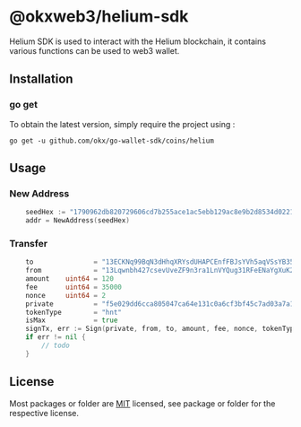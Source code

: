 # @okxweb3/helium-sdk
Helium SDK is used to interact with the Helium blockchain, it contains various functions can be used to web3 wallet.

## Installation

### go get

To obtain the latest version, simply require the project using :

```shell
go get -u github.com/okx/go-wallet-sdk/coins/helium
```

## Usage
### New Address
```go
	seedHex := "1790962db820729606cd7b255ace1ac5ebb129ac8e9b2d8534d022194ab25b37"
	addr = NewAddress(seedHex)
```

###  Transfer 
```go
	to               = "13ECKNq99BqN3dHhqXRYsdUHAPCEnfFBJsYVh5aqVSsYB35M3wS"
	from             = "13Lqwnbh427csevUveZF9n3ra1LnVYQug31RFeENaYgXuK2s8UC"
	amount    uint64 = 120
	fee       uint64 = 35000
	nonce     uint64 = 2
	private          = "f5e029dd6cca805047ca64e131c0a6cf3bf45c7ad03a7a1e7681963c9b1f3043"
	tokenType        = "hnt"
	isMax            = true
	signTx, err := Sign(private, from, to, amount, fee, nonce, tokenType, isMax)
	if err != nil {
		// todo
	}
```

## License
Most packages or folder are [MIT](<https://github.com/okx/go-wallet-sdk/blob/main/coins/helium/LICENSE>) licensed, see package or folder for the respective license.

